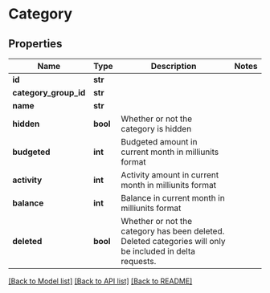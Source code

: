 # Category

## Properties
Name | Type | Description | Notes
------------ | ------------- | ------------- | -------------
**id** | **str** |  | 
**category_group_id** | **str** |  | 
**name** | **str** |  | 
**hidden** | **bool** | Whether or not the category is hidden | 
**budgeted** | **int** | Budgeted amount in current month in milliunits format | 
**activity** | **int** | Activity amount in current month in milliunits format | 
**balance** | **int** | Balance in current month in milliunits format | 
**deleted** | **bool** | Whether or not the category has been deleted.  Deleted categories will only be included in delta requests. | 

[[Back to Model list]](../README.md#documentation-for-models) [[Back to API list]](../README.md#documentation-for-api-endpoints) [[Back to README]](../README.md)



